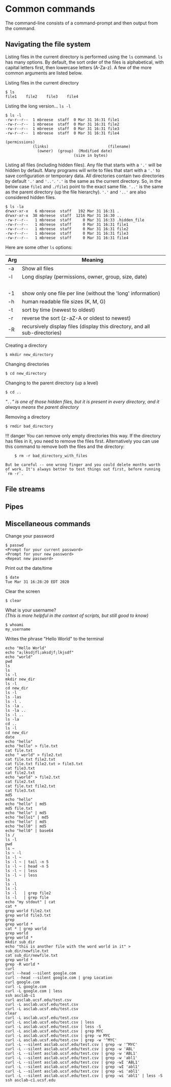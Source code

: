 <h1>Common commands</h1>

The command-line consists of a command-prompt and then output from the command.


## Navigating the file system

Listing files in the current directory is performed using the `ls` command.
`ls` has many options. By default, the sort order of the files is alphabetical, with capital letters first, then lowercase letters (A-Za-z).
A few of the more common arguments are listed below.

Listing files in the current directory

    $ ls
    file1    file2    file3    file4


Listing the long version... `ls -l`

    $ ls -l
    -rw-r--r--  1 mbreese  staff  0 Mar 31 16:31 file1
    -rw-r--r--  1 mbreese  staff  0 Mar 31 16:31 file2
    -rw-r--r--  1 mbreese  staff  0 Mar 31 16:31 file3
    -rw-r--r--  1 mbreese  staff  0 Mar 31 16:31 file4

    (permissions)
                (links)                          (filename)
                  (owner)  (group)  (Modified date)
                                  (size in bytes)


Listing all files (including hidden files). Any file that starts with a `'.'` will be hidden by default. Many programs will write to files that start with a `'.'` to save configuration or temporary data. All directories
contain two directories by default `'.'` and `'..'`. `'.'` is the same as the current directory. So, in the below case `file1` and `./file1` point to the exact same file. `'..'` is the same as the parent directory (up the file hierarchy). `'.'` and `'..'` are also considered hidden files.

    $ ls -la
    drwxr-xr-x   6 mbreese  staff   192 Mar 31 16:31 .
    drwxr-xr-x  38 mbreese  staff  1216 Mar 31 16:30 ..
    -rw-r--r--   1 mbreese  staff     0 Mar 31 16:33 .hidden_file
    -rw-r--r--   1 mbreese  staff     0 Mar 31 16:31 file1
    -rw-r--r--   1 mbreese  staff     0 Mar 31 16:31 file2
    -rw-r--r--   1 mbreese  staff     0 Mar 31 16:31 file3
    -rw-r--r--   1 mbreese  staff     0 Mar 31 16:31 file4


Here are some other `ls` options:

| Arg   | Meaning   |
|----|----|
| -a | Show all files
| -l | Long display (permissions, owner, group, size, date)
| &nbsp; | |
| -1 | show only one file per line (without the 'long' information)
| -h | human readable file sizes (K, M, G) |
| -t | sort by time (newest to oldest) |
| -r | reverse the sort (z-aZ-A or oldest to newest) |
| -R | recursively display files (display this directory, and all sub-directories)


Creating a directory

    $ mkdir new_directory

Changing directories

    $ cd new_directory

Changing to the parent directory (up a level)  

    $ cd ..

*"`..`" is one of those hidden files, but it is present in every directory, and it always means the parent directory*

Removing a directory

    $ rmdir bad_directory

!!! danger
    You can remove only empty directories this way. If the directory has files in it, you need to remove the files first. Alternatively you can use this command to remove both the files and the directory:

        $ rm -r bad_directory_with_files

    But be careful -- one wrong finger and you could delete months worth of work. It's always better to test things out first, before running `rm -r`.

## File streams

## Pipes

## Miscellaneous commands


Change your password

    $ passwd
    <Prompt for your current password>
    <Prompt for your new password>
    <Repeat new password>


Print out the date/time

	$ date
	Tue Mar 31 16:28:20 EDT 2020

Clear the screen

    $ clear

What is your username?  
*(This is more helpful in the context of scripts, but still good to know)*

    $ whoami
    my_username



Writes the phrase "Hello World" to the terminal


	echo "Hello World"
	echo "a;lksdjfl;aksdjf;lkjsdf"
	echo "world"
	pwd
	ls
	ls
	ls -l
	mkdir new_dir
	ls -l
	cd new_dir
	ls -l
	ls -las
	ls -l .
	ls -la .
	ls -la ..
	ls -l ..
	ls -la
	cd ..
	ls -l
	cd new_dir
	date
	echo "hello"
	echo "hello" > file.txt
	cat file.txt
	echo " world" > file2.txt
	cat file.txt file2.txt
	cat file.txt file2.txt > file3.txt
	cat file3.txt
	cat file2.txt
	echo "world" > file2.txt
	cat file2.txt
	cat file.txt file2.txt 
	cat file3.txt
	md5
	echo "hello"
	echo "hello" | md5
	md5 file.txt
	echo "hello" | md5
	echo "hello1" | md5
	echo "hello" | md5
	echo "hell0" | md5
	echo "hell0" | base64
	ls /
	ls -l
	pwd
	ls ~
	ls ~ -l
	ls -l ~
	ls -l ~ | tail -n 5
	ls -l ~ | head -n 5
	ls -l ~ | less
	ls -l ~ | less
	ls 
	ls -l 
	ls -l  
	ls -l   | grep file2
	ls -l   | grep file
	echo "my stdout" | cat
	cat *
	grep world file2.txt
	grep world file3.txt
	grep
	grep world *
	cat * | grep world
	grep world
	grep world *
	mkdir sub_dir
	echo "this is another file with the word world in it" > sub_dir/newfile.txt
	cat sub_dir/newfile.txt
	grep world *
	grep -R world *
	curl
	curl --head --silent google.com
	curl --head --silent google.com | grep Location
	curl google.com
	curl -L google.com
	curl -L google.com | less
	ssh asclab-c1
	curl asclab.ucsf.edu/test.csv
	curl -L asclab.ucsf.edu/test.csv
	curl -L asclab.ucsf.edu/test.csv
	clear
	curl -L asclab.ucsf.edu/test.csv
	curl -L asclab.ucsf.edu/test.csv | less 
	curl -L asclab.ucsf.edu/test.csv | less -S 
	curl -L asclab.ucsf.edu/test.csv | grep MYC
	curl -L asclab.ucsf.edu/test.csv | grep -w MYC
	curl -L asclab.ucsf.edu/test.csv | grep -w '^MYC'
	curl -L --silent asclab.ucsf.edu/test.csv | grep -w '^MYC'
	curl -L --silent asclab.ucsf.edu/test.csv | grep -w 'ABL'
	curl -L --silent asclab.ucsf.edu/test.csv | grep -w 'ABL1'
	curl -L --silent asclab.ucsf.edu/test.csv | grep -w 'abl1'
	curl -L --silent asclab.ucsf.edu/test.csv | grep -wI 'ABL1'
	curl -L --silent asclab.ucsf.edu/test.csv | grep -wI 'abl1'
	curl -L --silent asclab.ucsf.edu/test.csv | grep -wi 'abl1'
	curl -L --silent asclab.ucsf.edu/test.csv | grep -wi 'abl1' | less -S
	ssh asclab-c1.ucsf.edu
